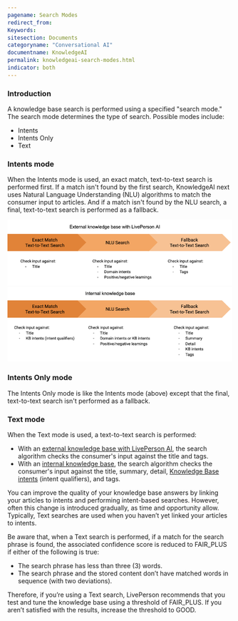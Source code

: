 ```yaml
---
pagename: Search Modes
redirect_from:
Keywords:
sitesection: Documents
categoryname: "Conversational AI"
documentname: KnowledgeAI
permalink: knowledgeai-search-modes.html
indicator: both
---
```


### Introduction

A knowledge base search is performed using a specified "search mode." The search mode determines the type of search. Possible modes include:

* Intents
* Intents Only
* Text

### Intents mode

When the Intents mode is used, an exact match, text-to-text search is performed first. If a match isn't found by the first search, KnowledgeAI next uses Natural Language Understanding (NLU) algorithms to match the consumer input to articles. And if a match isn't found by the NLU search, a final, text-to-text search is performed as a fallback.

<img style="width:750px" src="img/ConvoBuilder/kb_search_modes_ext.png">
<img style="width:750px" src="img/ConvoBuilder/kb_search_modes_int.png">

### Intents Only mode

The Intents Only mode is like the Intents mode (above) except that the final, text-to-text search isn't performed as a fallback.

### Text mode

When the Text mode is used, a text-to-text search is performed:

* With an [external knowledge base with LivePerson AI](knowledgeai-external-knowledge-bases-external-kbs-with-liveperson-ai.html), the search algorithm checks the consumer's input against the title and tags.
* With an [internal knowledge base](knowledgeai-internal-knowledge-bases-introduction.html), the search algorithm checks the consumer's input against the title, summary, detail, [Knowledge Base intents](knowledgeai-internal-knowledge-bases-introduction.html#domain-intents-versus-knowledge-base-intents) (intent qualifiers), and tags.

You can improve the quality of your knowledge base answers by linking your articles to intents and performing intent-based searches. However, often this change is introduced gradually, as time and opportunity allow. Typically, Text searches are used when you haven’t yet linked your articles to intents.

Be aware that, when a Text search is performed, if a match for the search phrase is found, the associated confidence score is reduced to FAIR_PLUS if either of the following is true:

* The search phrase has less than three (3) words.
* The search phrase and the stored content don’t have matched words in sequence (with two deviations).

Therefore, if you’re using a Text search, LivePerson recommends that you test and tune the knowledge base using a threshold of FAIR_PLUS. If you aren’t satisfied with the results, increase the threshold to GOOD.